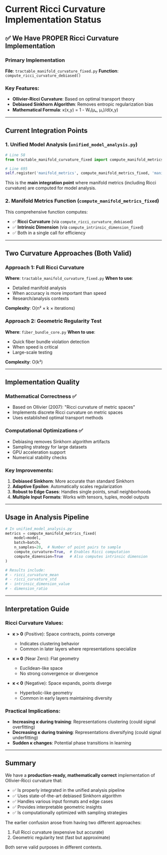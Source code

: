 # Current Ricci Curvature Implementation Status

## ✅ We Have PROPER Ricci Curvature Implementation

### Primary Implementation
**File**: `tractable_manifold_curvature_fixed.py`
**Function**: `compute_ricci_curvature_debiased()`

### Key Features:
- **Ollivier-Ricci Curvature**: Based on optimal transport theory
- **Debiased Sinkhorn Algorithm**: Removes entropic regularization bias
- **Mathematical Formula**: κ(x,y) = 1 - W₁(μₓ, μᵧ)/d(x,y)

---

## Current Integration Points

### 1. **Unified Model Analysis** (`unified_model_analysis.py`)
```python
# Line 58
from tractable_manifold_curvature_fixed import compute_manifold_metrics_fixed

# Line 695
self.register('manifold_metrics', compute_manifold_metrics_fixed, 'manifold', expensive=True)
```

This is the **main integration point** where manifold metrics (including Ricci curvature) are computed for model analysis.

### 2. **Manifold Metrics Function** (`compute_manifold_metrics_fixed`)
This comprehensive function computes:
- ✅ **Ricci Curvature** (via `compute_ricci_curvature_debiased`)
- ✅ **Intrinsic Dimension** (via `compute_intrinsic_dimension_fixed`)
- ✅ Both in a single call for efficiency

---

## Two Curvature Approaches (Both Valid)

### Approach 1: Full Ricci Curvature
**Where**: `tractable_manifold_curvature_fixed.py`
**When to use**:
- Detailed manifold analysis
- When accuracy is more important than speed
- Research/analysis contexts

**Complexity**: O(n² × k × iterations)

### Approach 2: Geometric Regularity Test
**Where**: `fiber_bundle_core.py`
**When to use**:
- Quick fiber bundle violation detection
- When speed is critical
- Large-scale testing

**Complexity**: O(k²)

---

## Implementation Quality

### Mathematical Correctness ✅
- Based on Ollivier (2007): "Ricci curvature of metric spaces"
- Implements discrete Ricci curvature on metric spaces
- Uses established optimal transport methods

### Computational Optimizations ✅
- Debiasing removes Sinkhorn algorithm artifacts
- Sampling strategy for large datasets
- GPU acceleration support
- Numerical stability checks

### Key Improvements:
1. **Debiased Sinkhorn**: More accurate than standard Sinkhorn
2. **Adaptive Epsilon**: Automatically scales regularization
3. **Robust to Edge Cases**: Handles single points, small neighborhoods
4. **Multiple Input Formats**: Works with tensors, tuples, model outputs

---

## Usage in Analysis Pipeline

```python
# In unified_model_analysis.py
metrics = compute_manifold_metrics_fixed(
    model=model,
    batch=batch,
    n_samples=20,  # Number of point pairs to sample
    compute_curvature=True,  # Enables Ricci computation
    compute_dimension=True   # Also computes intrinsic dimension
)

# Results include:
# - ricci_curvature_mean
# - ricci_curvature_std
# - intrinsic_dimension_value
# - dimension_ratio
```

---

## Interpretation Guide

### Ricci Curvature Values:
- **κ > 0** (Positive): Space contracts, points converge
  - Indicates clustering behavior
  - Common in later layers where representations specialize

- **κ ≈ 0** (Near Zero): Flat geometry
  - Euclidean-like space
  - No strong convergence or divergence

- **κ < 0** (Negative): Space expands, points diverge
  - Hyperbolic-like geometry
  - Common in early layers maintaining diversity

### Practical Implications:
- **Increasing κ during training**: Representations clustering (could signal overfitting)
- **Decreasing κ during training**: Representations diversifying (could signal underfitting)
- **Sudden κ changes**: Potential phase transitions in learning

---

## Summary

We have a **production-ready, mathematically correct** implementation of Ollivier-Ricci curvature that:
- ✅ Is properly integrated in the unified analysis pipeline
- ✅ Uses state-of-the-art debiased Sinkhorn algorithm
- ✅ Handles various input formats and edge cases
- ✅ Provides interpretable geometric insights
- ✅ Is computationally optimized with sampling strategies

The earlier confusion arose from having two different approaches:
1. Full Ricci curvature (expensive but accurate)
2. Geometric regularity test (fast but approximate)

Both serve valid purposes in different contexts.